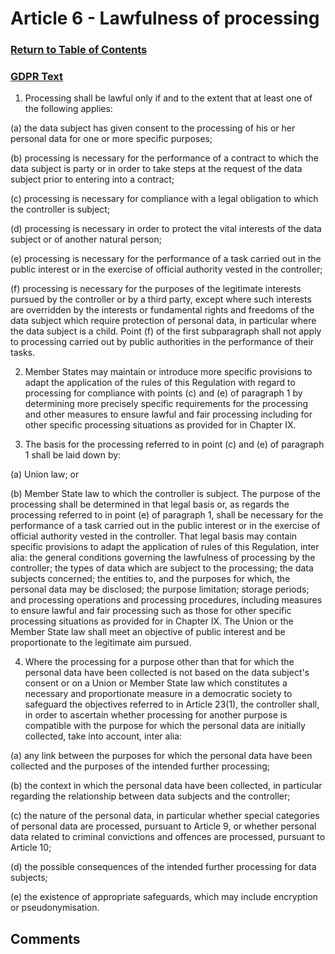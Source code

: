 # Article 6 - Lawfulness of processing

### [Return to Table of Contents](https://github.com/mitmedialab/Consent-HackDay/blob/master/Legal/GDPR%20Markdown/Table%20of%20Contents.md)

### [GDPR Text](https://eur-lex.europa.eu/legal-content/EN/TXT/HTML/?uri=CELEX:32016R0679&from=EN#d1e1888-1-1)

1.   Processing shall be lawful only if and to the extent that at least one of the following applies:

(a)
the data subject has given consent to the processing of his or her personal data for one or more specific purposes;

(b)
processing is necessary for the performance of a contract to which the data subject is party or in order to take steps at the request of the data subject prior to entering into a contract;

(c)
processing is necessary for compliance with a legal obligation to which the controller is subject;

(d)
processing is necessary in order to protect the vital interests of the data subject or of another natural person;

(e)
processing is necessary for the performance of a task carried out in the public interest or in the exercise of official authority vested in the controller;

(f)
processing is necessary for the purposes of the legitimate interests pursued by the controller or by a third party, except where such interests are overridden by the interests or fundamental rights and freedoms of the data subject which require protection of personal data, in particular where the data subject is a child.
Point (f) of the first subparagraph shall not apply to processing carried out by public authorities in the performance of their tasks.

2.   Member States may maintain or introduce more specific provisions to adapt the application of the rules of this Regulation with regard to processing for compliance with points (c) and (e) of paragraph 1 by determining more precisely specific requirements for the processing and other measures to ensure lawful and fair processing including for other specific processing situations as provided for in Chapter IX.

3.   The basis for the processing referred to in point (c) and (e) of paragraph 1 shall be laid down by:

(a)
Union law; or

(b)
Member State law to which the controller is subject.
The purpose of the processing shall be determined in that legal basis or, as regards the processing referred to in point (e) of paragraph 1, shall be necessary for the performance of a task carried out in the public interest or in the exercise of official authority vested in the controller. That legal basis may contain specific provisions to adapt the application of rules of this Regulation, inter alia: the general conditions governing the lawfulness of processing by the controller; the types of data which are subject to the processing; the data subjects concerned; the entities to, and the purposes for which, the personal data may be disclosed; the purpose limitation; storage periods; and processing operations and processing procedures, including measures to ensure lawful and fair processing such as those for other specific processing situations as provided for in Chapter IX. The Union or the Member State law shall meet an objective of public interest and be proportionate to the legitimate aim pursued.

4.   Where the processing for a purpose other than that for which the personal data have been collected is not based on the data subject's consent or on a Union or Member State law which constitutes a necessary and proportionate measure in a democratic society to safeguard the objectives referred to in Article 23(1), the controller shall, in order to ascertain whether processing for another purpose is compatible with the purpose for which the personal data are initially collected, take into account, inter alia:

(a)
any link between the purposes for which the personal data have been collected and the purposes of the intended further processing;

(b)
the context in which the personal data have been collected, in particular regarding the relationship between data subjects and the controller;

(c)
the nature of the personal data, in particular whether special categories of personal data are processed, pursuant to Article 9, or whether personal data related to criminal convictions and offences are processed, pursuant to Article 10;

(d)
the possible consequences of the intended further processing for data subjects;

(e)
the existence of appropriate safeguards, which may include encryption or pseudonymisation.


## Comments
